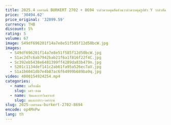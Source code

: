 ```yaml
---
title: 2025.4 เยอรมนี BURKERT 2702 + 8694 วาล์วควบคุมสัดส่วนวาล์วควบคุมรูปตัว Y วาล์วสัดส่วน Tri Tech Lixin 8694
price: '30494.62'
price_original: '32099.59'
currency: THB
discount: 5%
rating: 5
volume: 67
image: S49df696201f14a7e8e51f585f12d50bcW.jpg
images:
  - S49df696201f14a7e8e51f585f12d50bcW.jpg
  - S1ac2d7c6ab7942bab21f6a1f816f22f4C.jpg
  - Sc392eb5438e6481399ff4289da83b479n.jpg
  - S201c1134def141c2ab61fa95a526ec7aV.jpg
  - S1a1b6041db7e4b87ac6f64999b689ba9q.jpg
video: 4000154924254.mp4
categories:
  - name: เครื่องมือ
    slug: เคร-องม
  - name: วัดและการวิเคราะห์
    slug: ดและการว-เคราะห
slug: 2025-เยอรมน-burkert-2702-8694
encode: op4MnPw
lang: th
---
```

  